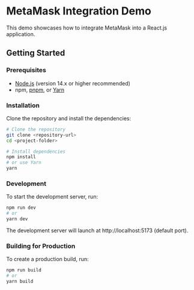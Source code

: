 # MetaMask Integration Demo

This demo showcases how to integrate MetaMask into a React.js application.

## Getting Started

### Prerequisites
- [Node.js](https://nodejs.org/) (version 14.x or higher recommended)
- npm, [pnpm](https://pnpm.io/), or [Yarn](https://yarnpkg.com/)

### Installation
Clone the repository and install the dependencies:

```bash
# Clone the repository
git clone <repository-url>
cd <project-folder>

# Install dependencies
npm install
# or use Yarn
yarn
```

### Development
To start the development server, run:

```bash
npm run dev
# or
yarn dev
```

The development server will launch at http://localhost:5173 (default port).

### Building for Production
To create a production build, run:

```bash
npm run build
# or
yarn build
```